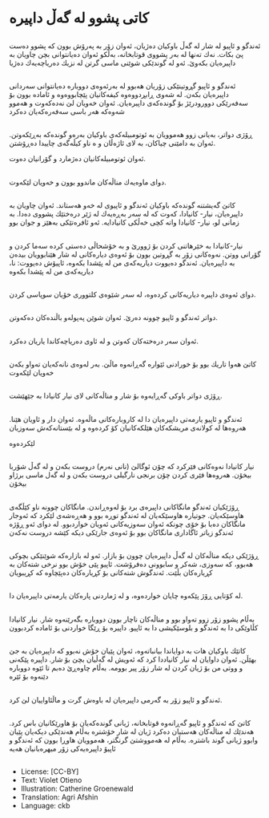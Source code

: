 # كاتی پشوو لە گەڵ داپیرە

##
ئەندگو و ئاپیو لە شار لە گەڵ باوكیان دەژیان، ئەوان زۆر بە پەرۆش بوون كە پشوو دەست پێ بكات. نەك تەنها لە بەر پشووی قوتابخانە، بەڵكو ئەوان دەیانتوانی بچن چاویان بە داپیرەیان بكەوێ. ئەو لە گوندێكی شوێنی ماسی گرتن لە نزیك دەریاچەیەك دەژیا

##
ئەندگو و ئاپیو گڕوتینێكی زۆریان هەبوو لە بەرئەوەی دووبارە دەیانتوانی سەردانی داپیرەیان بكەن. لە شەوی ڕابڕدووەوە كیفەكانیان پێچابووەوە و ئامادە بوون بۆ سەفەرێكی دوورودرێژ بۆ گوندەكەی داپیرەیان. ئەوان خەویان لێ نەدەكەوت و هەموو شەوەكە هەر باسی سەفەرەكەیان دەكرد

##
ڕۆژی دواتر، بەیانی زوو هەموویان بە ئوتومبیلەكەی باوكیان بەرەو گوندەكە بەڕێكەوتن. ئەوان بە دامێنی چیاكان، بە لای ئاژەڵان و ە ناو كیڵەگەی چاییدا دەڕۆشتن.

ئەوان ئوتومبیلەكانیان دەژمارد و گۆرانیان دەوت.

##
دوای ماوەیەك مناڵەكان ماندوو بوون و خەویان لێكەوت.

##
كاتێ گەیشتنە گوندەكە باوكیان ئەندگو و ئاپیوی لە خەو هەستاند. ئەوان چاویان بە داپیرەیان، نیار- كانیادا، كەوت كە لە سەر بەڕەیەك لە ژێر درەختێك پشووی دەدا. بە زمانی لو، نیار- كانیادا واتە كچی خەڵكی كانیادایە. ئەو ئافرەتێكی بەهێز و جوان بوو

##
نیار-كانیادا بە خێرهاتنی كردن بۆ ژوورێ و بە خۆشحاڵی دەستی كردە سەما كردن و گۆرانی ووتن. نەوەكانی زۆر بە گڕوتین بوون بۆ ئەوەی دیارەكانی لە شار هێنابوویان بیدەن بە داپیرەیان. ئەندگو دەیووت دیاریەكەی من لە پێشدا بكەوە، ئاپیۆش دەیووت: نا، دیاریەكەی من لە پێشدا بكەوە

##
دوای ئەوەی داپیرە دیاریەكانی كردەوە، لە سەر شێوەی كلتووری خۆیان سوپاسی كردن.

##
دواتر ئەندگو و ئاپیو چوونە دەرێ. ئەوان شوێن پەپولەو باڵندەكان دەكەوتن.

##
ئەوان سەر درەختەكان كەوتن و لە ئاوی دەریاچەكاندا یاریان دەكرد.

##
كاتێ هەوا تاریك بوو بۆ خورادنی ئێوارە گەڕانەوە ماڵێ. بەر لەوەی نانەكەیان تەواو بكەن خەویان لێكەوت

##
ڕۆژی دواتر باوكی گەڕایەوە بۆ شار و مناڵەكانی لای نیار كانیادا بە جێهێشت.

##
ئەندگو و ئاپیو یارمەتی داپیرەیان دا لە كاروبارەكانی ماڵەوە. ئەوان دار و ئاویان هێنا. هەروەها لە كولانەی مریشكەكان هێلكەكانیان كۆ كردەوە و لە بێستانەكەش سەوزیان

لێكردەوە

##
نیار كانیادا نەوەكانی فێركرد كە چۆن ئوگالێ (نانی نەرم) دروست بكەن و لە گەڵ شۆربا بیخۆن. هەروەها فێری كردن چۆن برنجی نارگیلی دروست بكەن و لە گەل ماسی برژاو بیخۆن

##
ڕۆژێكیان ئەندگو مانگاكانی داپیرەی برد بۆ لەوەڕاندن. مانگاكان چوونە ناو كێڵگەی هاوسێكەیان. جوتیارە هاوسێكەیان لە ئەندگو توڕە بوو و هەڕەشەی لێكرد كە ئەوجار مانگاكان دەبا بۆ خۆی چونكە ئەوان سەوزیەكانی ئەویان خواردبوو. لە دوای ئەو ڕۆژە ئەندگو زیاتر ئاگاداری مانگاكان بوو بۆ ئەوەی جارێكی دیكە كێشە دروست نەكەن

##
ڕؤژێكی دیكە مناڵەكان لە گەڵ داپیرەیان چوون بۆ بازار. ئەو لە بازارەكە شوێنێكی بچوكی هەبوو، كە سەوزی، شەكر و سابوونی دەفرۆشت. ئاپیو پێی خۆش بوو نرخی شتەكان بە كڕیارەكان بڵێت. ئەندگوش شتەكانی بۆ كڕیارەكان دەپێچاوە كە كڕیبویان

##
لە كۆتایی ڕۆژ پێكەوە چایان خواردەوە، و لە ژماردنی پارەكان یارمەتی داپیرەیان دا.

##
بەڵام پشوو زۆر زوو تەواو بوو و مناڵەكان ناچار بوون دووبارە بگەرێنەوە شار. نیار كانیادا كڵاوێكی دا بە ئەندگو و بلوسێكیشی دا بە ئاپیو. داپیرە بۆ ڕێگا خواردنی بۆ ئامادە كردبوون

##
كاتێك باوكیان هات بە دوایاندا بیانباتەوە، ئەوان پێیان خۆش نەبوو كە داپیرەیان بە جێ بهێڵن. ئەوان داوایان لە نیار كانیاددا كرد كە ئەویش لە گەڵیان بچێ بۆ شار. داپیرە پێكەنی و ووتی من بۆ ژیان كردن لە شار زۆر پیر بوومە. بەڵام چاوەڕێ دەبم تا ئێوە دووبارە دێنەوە بۆ ئێرە

##
ئەندگو و ئاپیو زۆر بە گەرمی داپیرەیان لە باوەش گرت و ماڵئاواییان لێ كرد.

##
كاتێ كە ئەندگو و ئاپیو گەڕانەوە قوتابخانە، ژیانی گوندەكەیان بۆ هاورێكانیان باس كرد. هەندێك لە مناڵەكان هەستیان دەكرد ژیان لە شار خۆشترە بەڵام هەندێكی دیكەیان پێیان وابوو ژیانی گوند باشترە. بەڵام لە هەمووشتێ گرنگتر، هەموویان هاوڕا بوون كە ئەندگو و ئاپیۆ داپیرەیەكی زۆر میهرەبانیان هەیە

##
* License: [CC-BY]
* Text: Violet Otieno
* Illustration: Catherine Groenewald
* Translation: Agri Afshin
* Language: ckb
